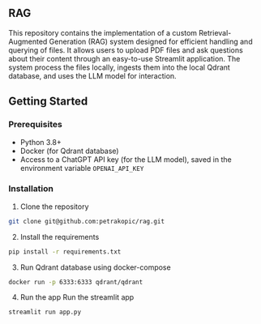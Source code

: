 ## RAG 

This repository contains the implementation of a custom Retrieval-Augmented Generation (RAG) system designed for 
efficient handling and querying of files. It allows users to upload PDF files and ask questions about their content 
through an easy-to-use Streamlit application.
The system process the files locally, ingests them into the local Qdrant database, and uses the LLM model for 
interaction.


## Getting Started

### Prerequisites
- Python 3.8+
- Docker (for Qdrant database)
- Access to a ChatGPT API key (for the LLM model), saved in the environment variable `OPENAI_API_KEY`


### Installation

1. Clone the repository
```bash
git clone git@github.com:petrakopic/rag.git
```

2. Install the requirements
```bash
pip install -r requirements.txt
```

3. Run Qdrant database using docker-compose
```bash
docker run -p 6333:6333 qdrant/qdrant
```

4. Run the app 
Run the streamlit app
```bash
streamlit run app.py
```